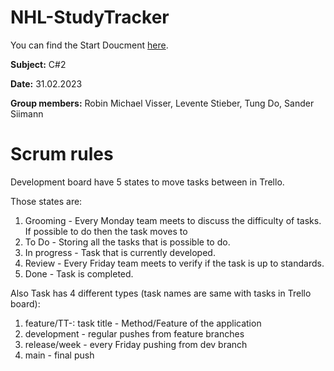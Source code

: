 # NHL-StudyTracker

You can find the Start Doucment [here](startDoucment.md).

**Subject:** C#2

**Date:** 31.02.2023

**Group members:** Robin Michael Visser, Levente Stieber, Tung Do, Sander Siimann

# Scrum rules

Development board have 5 states to move tasks between in Trello.

Those states are:

1. Grooming - Every Monday team meets to discuss the difficulty of tasks. If possible to do then the task moves to
2. To Do - Storing all the tasks that is possible to do.
3. In progress - Task that is currently developed.
4. Review - Every Friday team meets to verify if the task is up to standards.
5. Done - Task is completed.

Also Task has 4 different types (task names are same with tasks in Trello board):

1. feature/TT-<number of the task>: task title  - Method/Feature of the application
2. development - regular pushes from feature branches
3. release/week<number of the week> - every Friday pushing from dev branch
4. main - final push
